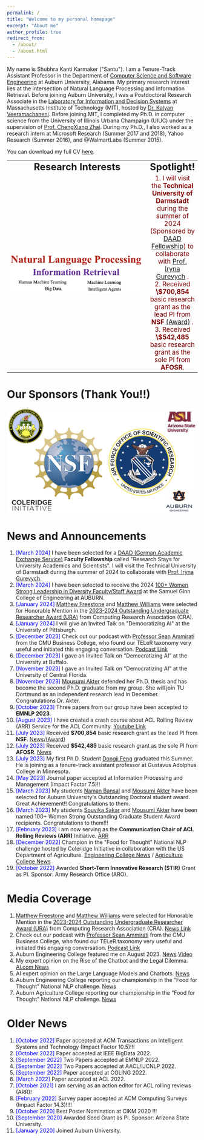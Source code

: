 ```yaml
---
permalink: /
title: "Welcome to my personal homepage"
excerpt: "About me"
author_profile: true
redirect_from: 
  - /about/
  - /about.html
---
```




My name is Shubhra Kanti Karmaker ("Santu"). I am a Tenure-Track Assistant Professor in the Department of [Computer Science and Software Engineering](https://www.eng.auburn.edu/comp/) at Auburn University, Alabama. My primary research interest lies at the intersection of Natural Language Processing and Information Retrieval. Before joining Auburn University, I was a Postdoctoral Research Associate in the [Laboratory for Information and Decision Systems](https://lids.mit.edu/) at Massachusetts Institute of Technology (MIT), hosted by [Dr. Kalyan Veeramachaneni](https://kalyan.lids.mit.edu/). Before joining MIT, I completed my Ph.D. in computer science from the University of Illinois Urbana Champaign (UIUC) under the supervision of [Prof. ChengXiang Zhai](http://czhai.cs.illinois.edu/). During my Ph.D., I also worked as a research intern at Microsoft Research (Summer 2017 and 2018), Yahoo Research (Summer 2016), and @WalmartLabs (Summer 2015).

You can download my full CV <a href="../files/CV.pdf">here</a></span></td>.

<table style="border-collapse: collapse; border: none;" align="center">
 <tr style="border: none;">
    <td style="border: none;" align="center"><b style="font-size:25px">Research Interests</b></td>
    <td style="border: none;" align="center"><b style="font-size:25px">Spotlight!</b></td>
 </tr>
 <tr>
    <td style="border: none;" align="center" width="400"> <img src="images/ResearchInterest.png" alt="" /></td>
    <td style="border: none;" align="center"><span style="color:maroon; font-size:17px"> 
	 1. I will visit the <b>Technical University of Darmstadt</b> during the summer of 2024 (Sponsored by <a href="https://www.daad.de/en/" target="_blank">DAAD Fellowship</a>) to collaborate with <a href="https://www.informatik.tu-darmstadt.de/ukp/ukp_home/head_ukp" target="_blank">Prof. Iryna Gurevych</a> .<br/>
    	2. Received <b>\$700,854</b> basic research grant as the lead PI from <b>NSF</b> <a href="https://www.nsf.gov/awardsearch/showAward?AWD_ID=2302974&HistoricalAwards=false" target="_blank">(Award)</a> .<br/>
    	3. Received <b>\$542,485</b> basic research grant as the sole PI from <b>AFOSR</b>.<br/></span>
    </td>
 </tr>
</table>


Our Sponsors (Thank You!!)
======================
![Sponsor](/images/Sponsor.png)


News and Announcements
======================
1. <span style="color:blue">[March 2024] </span> I have been selected for a <a href="https://www.daad.de/en/" target="_blank">DAAD (German Academic Exchange Service)</a> **Faculty Fellowship** called "Research Stays for University Academics and Scientists". I will visit the Technical University of Darmstadt during the summer of 2024 to collaborate with <a href="https://www.informatik.tu-darmstadt.de/ukp/ukp_home/head_ukp" target="_blank">Prof. Iryna Gurevych</a>.
2. <span style="color:blue">[March 2024] </span> I have been selected to receive the 2024 <a href="https://www.eng.auburn.edu/awards/100-women-strong-leadership-diversity-faculty.html" target="_blank">100+ Women Strong Leadership in Diversity Faculty/Staff Award</a> at the Samuel Ginn College of Engineering at AUBURN.
3. <span style="color:blue">[January 2024] </span> <a href="https://www.linkedin.com/in/matthew-freestone-7b75381b9/" target="_blank">Matthew Freestone</a> and <a href="https://www.linkedin.com/in/matthew-c-williams-jr/" target="_blank">Matthew Williams</a> were selected for Honorable Mention in the <a href="https://cra.org/about/awards/outstanding-undergraduate-researcher-award/" target="_blank">2023-2024 Outstanding Undergraduate Researcher Award (URA)</a> from Computing Research Association (CRA).
1. <span style="color:blue">[January 2024] </span> I will give an Invited Talk on "Democratizing AI" at the University of Pittsburgh.
1. <span style="color:blue">[December 2023] </span>Check out our podcast with <a href="https://www.cmu.edu/tepper/faculty-and-research/faculty-by-area/profiles/ammirati-sean.html" target="_blank">Professor Sean Ammirati</a> from the CMU Business College, who found our TELeR taxonomy very useful and initiated this engaging conversation. <a href="https://agilegiants.seanammirati.com/improve-your-llm-prompts-decoding-the-teler-taxonomy/" target="_blank">Podcast Link</a>
1. <span style="color:blue">[December 2023] </span> I gave an Invited Talk on "Democratizing AI" at the University at Buffalo.
1. <span style="color:blue">[November 2023] </span> I gave an Invited Talk on "Democratizing AI" at the University of Central Florida.
1. <span style="color:blue">[November 2023] </span><a href="https://sites.google.com/view/mousumi-akter" target="_blank">Mousumi Akter</a> defended her Ph.D. thesis and has become the second Ph.D. graduate from my group. She will join TU Dortmund as an independent research lead in December. Congratulations Dr. Akter.
1. <span style="color:blue">[October 2023] </span> Three papers from our group have been accepted to <b>EMNLP 2023</b>.
1. <span style="color:blue">[August 2023] </span> I have created a crash course about ACL Rolling Review (ARR) Service for the ACL Community. <a href="https://youtu.be/DaoCLEghXyU" target="_blank">Youtube Link</a>
1. <span style="color:blue">[July 2023] </span>  Received <b>\$700,854</b> basic research grant as the lead PI from <b>NSF</b>. <a href="https://www.eng.auburn.edu/news/2023/08/assistant-professor-in-csse-earns-two-grants.html?fbclid=IwAR0c8lFZCwBQi4e3144agupHGZhyGguNK6K_p_yqVAYFXa_AytOg0pn0NXM" target="_blank">News</a>/<a href="https://www.nsf.gov/awardsearch/showAward?AWD_ID=2302974&HistoricalAwards=false" target="_blank">(Award)</a> 
1. <span style="color:blue">[July 2023] </span>  Received <b>\$542,485</b> basic research grant as the sole PI from <b>AFOSR</b>. <a href="https://www.eng.auburn.edu/news/2023/08/assistant-professor-in-csse-earns-two-grants.html?fbclid=IwAR0c8lFZCwBQi4e3144agupHGZhyGguNK6K_p_yqVAYFXa_AytOg0pn0NXM" target="_blank">News</a>
1. <span style="color:blue">[July 2023] </span> My first Ph.D. Student <a href="https://dzf0023.github.io/" target="_blank">Dongji Feng</a> graduated this Summer. He is joining as a tenure-track assistant professor at Gustavus Adolphus College in Minnesota.
1. <span style="color:blue">[May 2023] </span>  Journal paper accepted at Information Processing and Management (Impact Factor 7.5)!!
1. <span style="color:blue">[March 2023] </span>  My students <a href="https://bnaman50.github.io/" target="_blank">Naman Bansal</a> and <a href="https://sites.google.com/view/mousumi-akter" target="_blank">Mousumi Akter</a> have been selected for Auburn University's Outstanding Doctoral student award. Great Achievement!! Congratulations to them.
1. <span style="color:blue">[March 2023] </span>  My students <a href="https://souvika.github.io/" target="_blank">Souvika Sakar</a> and <a href="https://sites.google.com/view/mousumi-akter" target="_blank">Mousumi Akter</a> have been named 100+ Women Strong Outstanding Graduate Student Award recipients. Congratulations to them!!!
1. <span style="color:blue">[February 2023] </span> I am now serving as the **Communication Chair of ACL Rolling Reviews (ARR)** Initiative. <a href="https://aclrollingreview.org/people" target="_blank">ARR</a>
1. <span style="color:blue">[December 2022] </span>  Champion in the "Food for Thought" National NLP challenge hosted by Coleridge Initiative in collaboration with the US Department of Agriculture. <a href="https://eng.auburn.edu/news/2022/11/auburn-big-data-team-wins-coleridge-second-round" target="_blank">Engineering College News</a>  / <a href="https://agriculture.auburn.edu/feature/faculty-team-places-first-in-usda-challenge/" target="_blank">Agriculture College News</a> 
1. <span style="color:blue">[October 2022] </span>  Awarded **Short-Term Innovative Research (STIR)** Grant as PI. Sponsor: Army Research Office (ARO).



Media Coverage
======================
1. <a href="https://www.linkedin.com/in/matthew-freestone-7b75381b9/" target="_blank">Matthew Freestone</a> and <a href="https://www.linkedin.com/in/matthew-c-williams-jr/" target="_blank">Matthew Williams</a> were selected for Honorable Mention in the <a href="https://cra.org/about/awards/outstanding-undergraduate-researcher-award/" target="_blank">2023-2024 Outstanding Undergraduate Researcher Award (URA)</a> from Computing Research Association (CRA). <a href="[https://agilegiants.seanammirati.com/improve-your-llm-prompts-decoding-the-teler-taxonomy/](https://eng.auburn.edu/news/2024/02/two-students-in-csse-recognized-by-national-organization)" target="_blank">News Link</a>
2. Check out our podcast with <a href="https://www.cmu.edu/tepper/faculty-and-research/faculty-by-area/profiles/ammirati-sean.html" target="_blank">Professor Sean Ammirati</a> from the CMU Business College, who found our TELeR taxonomy very useful and initiated this engaging conversation. <a href="https://agilegiants.seanammirati.com/improve-your-llm-prompts-decoding-the-teler-taxonomy/" target="_blank">Podcast Link</a>
1. Auburn Engineering College featured me on August 2023. <a href="https://www.eng.auburn.edu/news/2023/08/assistant-professor-in-csse-earns-two-grants.html?fbclid=IwAR0c8lFZCwBQi4e3144agupHGZhyGguNK6K_p_yqVAYFXa_AytOg0pn0NXM" target="_blank">News</a> <a href="https://twitter.com/AuburnEngineers/status/1687554579372851201?s=20" target="_blank">Video</a>
1. My expert opinion on the Rise of the Chatbot and the Legal Dilemma. <a href="https://www.al.com/news/2023/03/rise-of-the-chatbot-alabama-lawmakers-confront-questions-about-artificial-intelligence.html" target="_blank">Al.com News</a>
1. AI expert opinion on the Large Language Models and Chatbots. <a href="https://www.eng.auburn.edu/news/2023/03/artificial-intelligence-expert-in-csse-weighs-in-on-the-rise-of-chatbots.html" target="_blank">News</a>
1. Auburn Engineering College reporting our championship in the "Food for Thought" National NLP challenge. <a href="https://eng.auburn.edu/news/2022/11/auburn-big-data-team-wins-coleridge-second-round" target="_blank">News</a>
1. Auburn Agriculture College reporting our championship in the "Food for Thought" National NLP challenge. <a href="https://agriculture.auburn.edu/feature/faculty-team-places-first-in-usda-challenge/" target="_blank">News</a>



Older News
======================
1. <span style="color:blue">[October 2022] </span>  Paper accepted at ACM Transactions on Intelligent Systems and Technology (Impact Factor 10.5)!!!
1. <span style="color:blue">[October 2022] </span>  Paper accepted at IEEE BigData 2022.
1. <span style="color:blue">[September 2022] </span>  Two Papers accepted at EMNLP 2022.
1. <span style="color:blue">[September 2022] </span>  Two Papers accepted at AACL/IJCNLP 2022.
1. <span style="color:blue">[September 2022] </span>  Paper accepted at COLING 2022.
1. <span style="color:blue">[March 2022] </span>  Paper accepted at ACL 2022.
1. <span style="color:blue">[October 2021] </span>  I am serving as an action editor for ACL rolling reviews (ARR)!
1. <span style="color:blue">[February 2022] </span>  Survey paper accepted at ACM Computing Surveys (Impact Factor 14.3)!!!!
1. <span style="color:blue">[October 2020] </span>  Best Poster Nomination at CIKM 2020 !!!
1. <span style="color:blue">[September 2020] </span>  Awarded Seed Grant as PI. Sponsor: Arizona State University.
1. <span style="color:blue">[January 2020] </span>  Joined Auburn University.<br/><br/>
<br/><br/>





